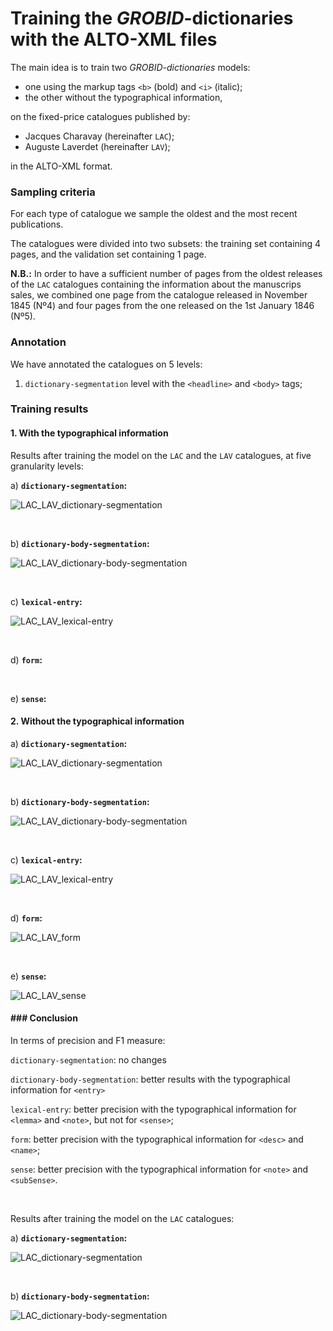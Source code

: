 # Training the *GROBID*-dictionaries with the ALTO-XML files

The main idea is to train two _GROBID-dictionaries_ models:

* one using the markup tags `<b>` (bold) and `<i>` (italic);
* the other without the typographical information,

on the fixed-price catalogues published by:

* Jacques Charavay (hereinafter `LAC`);
* Auguste Laverdet (hereinafter `LAV`);

in the ALTO-XML format.

### Sampling criteria

For each type of catalogue we sample the oldest and the most recent publications.

The catalogues were divided into two subsets: the training set containing 4 pages, and the validation set containing 1 page.

**N.B.:** In order to have a sufficient number of pages from the oldest releases of the `LAC` catalogues containing the information about the manuscrips sales, we combined one page from the catalogue released in November 1845 (Nº4) and four pages from the one released on the 1st January 1846 (Nº5).   

### Annotation 

We have annotated the catalogues on 5 levels:

1. `dictionary-segmentation` level with the `<headline>` and `<body>` tags;

### Training results

#### 1. With the typographical information

Results after training the model on the `LAC` and the `LAV` catalogues, at five granularity levels:

a) **`dictionary-segmentation`:**

 ![LAC_LAV_dictionary-segmentation](trainingData_LAC_typo/img/LAC_LAV_dictionary-segmentation.jpg)

<br/>

b) **`dictionary-body-segmentation`:**

![LAC_LAV_dictionary-body-segmentation](trainingData_LAC_typo/img/LAC_LAV_dictionary-body-segmentation.jpg)

<br/>

c) **`lexical-entry`:**

![LAC_LAV_lexical-entry](trainingData_LAC_typo/img/LAC_LAV_lexical-entry.jpg)



<br/>

d) **`form`:**



<br/>

e) **`sense`:**



#### 2. Without the typographical information

a) **`dictionary-segmentation`:**

![LAC_LAV_dictionary-segmentation](trainingData_LAC_sans_typo/img/LAC_LAV_dictionary-segmentation.jpg)



<br/>

b) **`dictionary-body-segmentation`:**

![LAC_LAV_dictionary-body-segmentation](trainingData_LAC_sans_typo/img/LAC_LAV_dictionary-body-segmentation.jpg)

<br/>

c) **`lexical-entry`:**

![LAC_LAV_lexical-entry](trainingData_LAC_sans_typo/img/LAC_LAV_lexical-entry.jpg)

<br/>

d)  **`form`:**

![LAC_LAV_form](trainingData_LAC_sans_typo/img/LAC_LAV_form.jpg)

<br/>

e)  **`sense`:**

![LAC_LAV_sense](trainingData_LAC_sans_typo/img/LAC_LAV_sense.jpg)

#### ### Conclusion

In terms of precision and F1 measure:

`dictionary-segmentation`: no changes

`dictionary-body-segmentation`: better results with the typographical information for `<entry>`

`lexical-entry`: better precision with the typographical information for `<lemma>` and `<note>`, but not for `<sense>`;

`form`: better precision with the typographical information for `<desc>` and `<name>`;

`sense`: better precision with the typographical information for `<note>` and `<subSense>`.

<br/>

Results after training the model on the `LAC` catalogues:

a) **`dictionary-segmentation`:**

![LAC_dictionary-segmentation](img/LAC_dictionary-segmentation.jpg)

<br/>

b) **`dictionary-body-segmentation`:**

![LAC_dictionary-body-segmentation](img/LAC_dictionary-body-segmentation.jpg)

<br/>